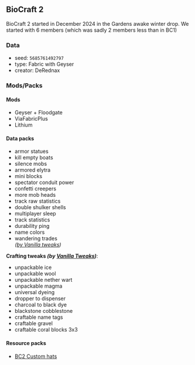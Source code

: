 ## BioCraft 2
BioCraft 2 started in December 2024 in the Gardens awake winter drop. We started with 6 members (which was sadly 2 members less than in BC1)  

### Data
- seed: `5685761492797`
- type: Fabric with Geyser
- creator: DeRednax

### Mods/Packs
#### **Mods**
- Geyser + Floodgate
- ViaFabricPlus
- Lithium  

#### **Data packs**
- armor statues       
- kill empty boats         
- silence mobs
- armored elytra          
- mini blocks               
- spectator conduit power
- confetti creepers      
- more mob heads           
- track raw statistics
- double shulker shells  
- multiplayer sleep        
- track statistics
- durability ping        
- name colors               
- wandering trades  
  *([by Vanilla tweaks](https://vanillatweaks.net/picker/datapacks))*  

**Crafting tweaks *(by [Vanilla Tweaks](https://vanillatweaks.net/picker/crafting-tweaks))***:
- unpackable ice
- unpackable wool
- unpackable nether wart
- unpackable magma
- universal dyeing
- dropper to dispenser
- charcoal to black dye
- blackstone cobblestone
- craftable name tags
- craftable gravel
- craftable coral blocks 3x3  

#### **Resource packs**
- [BC2 Custom hats](https://github.com/DieRednax/BioCraft2-CustomHats-ResourcePack)


